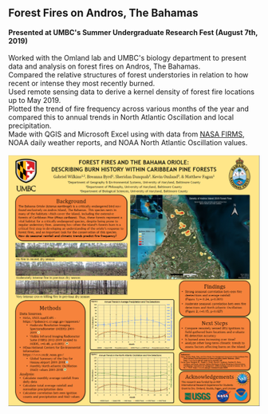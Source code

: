 ## Forest Fires on Andros, The Bahamas
**Presented at UMBC's Summer Undergraduate Research Fest (August 7th, 2019)**
<br><br>
Worked with the Omland lab and UMBC's biology department to present data and analysis on forest fires on Andros, The Bahamas.
<br>
Compared the relative structures of forest understories in relation to how recent or intense they most recently burned.
<br>
Used remote sensing data to derive a kernel density of forest fire locations up to May 2019.
<br>
Plotted the trend of fire frequency across various months of the year and compared this to annual trends in North Atlantic Oscillation and
local precipitation.
<br>
Made with QGIS and Microsoft Excel using with data from [NASA FIRMS](https://firms.modaps.eosdis.nasa.gov/map/#z:10;c:-77.9,24.8;t:adv-points;d:2019-04-01..2019-05-01;l:firms_noaa20-viirs,firms_viirs,firms_modis_a,firms_modis_t), NOAA daily weather reports, and NOAA North Atlantic Oscillation values.
<br><br>
<img src="images/GWilkins_Bahamas_Burn_poster.PNG?raw=true"/>
